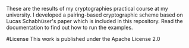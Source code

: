 These are the results of my cryptographies practical course at my university. I developed a pairing-based cryptographic scheme based on Lucas Schabhüser's paper which is included in this repository. Read the documentation to find out how to run the examples.

#License
This work is published under the Apache License 2.0